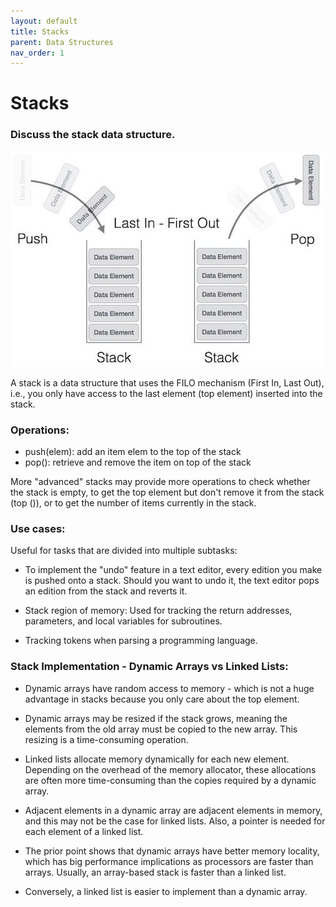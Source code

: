 ```yaml
---
layout: default
title: Stacks
parent: Data Structures
nav_order: 1
---
```


# Stacks

### Discuss the stack data structure. 

![stack](../../assets/img/stack.jpg)

A stack is a data structure that uses the FILO mechanism (First In, Last Out), i.e., you only have access to the last element (top element) inserted into the stack.

### Operations:
  
* push(elem): add an item elem to the top of the stack
* pop(): retrieve and remove the item on top of the stack

More "advanced" stacks may provide more operations to check whether the stack is
empty, to get the top element but don't remove it from the stack (top ()), or to get
the number of items currently in the stack.

### Use cases:

Useful for tasks that are divided into multiple subtasks:

* To implement the "undo" feature in a text editor, every edition you make is pushed
onto a stack. Should you want to undo it, the text editor pops an edition from the
stack and reverts it.

* Stack region of memory: Used for tracking the return addresses, parameters, and
local variables for subroutines.

* Tracking tokens when parsing a programming language.

### Stack Implementation - Dynamic Arrays vs Linked Lists:

* Dynamic arrays have random access to memory - which is not a huge advantage in
stacks because you only care about the top element.

* Dynamic arrays may be resized if the stack grows, meaning the elements from the old
array must be copied to the new array. This resizing is a time-consuming operation.

* Linked lists allocate memory dynamically for each new element. Depending on the
overhead of the memory allocator, these allocations are often more time-consuming than
the copies required by a dynamic array.

* Adjacent elements in a dynamic array are adjacent elements in memory, and this may
not be the case for linked lists. Also, a pointer is needed for each element of a
linked list.

* The prior point shows that dynamic arrays have better memory locality, which has big
performance implications as processors are faster than arrays. Usually, an array-based
stack is faster than a linked list.

* Conversely, a linked list is easier to implement than a dynamic array.
